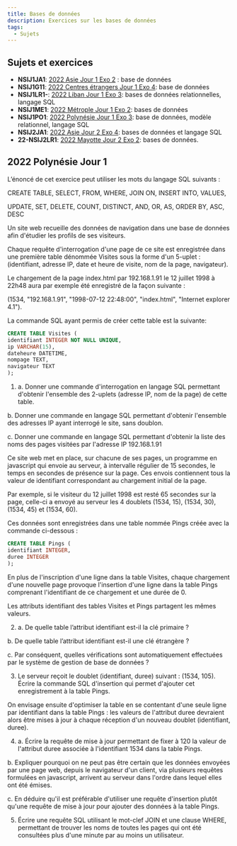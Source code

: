 ```yaml
---
title: Bases de données
description: Exercices sur les bases de données
tags:
  - Sujets
---
```


## Sujets et exercices

- **NSIJ1JA1**: [2022 Asie Jour 1 Exo 2](./pdf/2022-Asie-1-exo2.pdf) : base de données
- **NSIJ1G11**: [2022 Centres étrangers Jour 1 Exo 4](./pdf/22-NSIJ1G11-exo4.pdf): base de données
- **NSIJ1LR1-**: [2022 Liban Jour 1 Exo 3](./pdf/22-NSIJ1LR1-exo3-complet.pdf): bases de données relationnelles, langage SQL
- **NSIJ1ME1**: [2022 Métrople Jour 1 Exo 2](./pdf/22-NSIJ1ME1-exo2.pdf): bases de données
- **NSIJ1PO1**: [2022 Polynésie Jour 1 Exo 3](./pdf/22-NSIJ1PO1-exo3.pdf): base de données, modèle relationnel, langage SQL
- **NSIJ2JA1**: [2022 Asie Jour 2 Exo 4](./pdf/22-NSIJ2JA1-exo4-complet.pdf): bases de données et langage SQL
- **22-NSIJ2LR1**: [2022 Mayotte Jour 2 Exo 2](./pdf/22-NSIJ2LR1-exo2-complet.pdf): bases de données.

## 2022 Polynésie Jour 1

L’énoncé de cet exercice peut utiliser les mots du langage SQL suivants :

CREATE TABLE, SELECT, FROM, WHERE, JOIN ON, INSERT INTO, VALUES,

UPDATE, SET, DELETE, COUNT, DISTINCT, AND, OR, AS, ORDER BY, ASC, DESC

Un site web recueille des données de navigation dans une base de données afin
d'étudier les profils de ses visiteurs.

Chaque requête d'interrogation d'une page de ce site est enregistrée dans une première
table dénommée Visites sous la forme d'un 5-uplet : (identifiant, adresse IP,
date et heure de visite, nom de la page, navigateur).

Le chargement de la page index.html par 192.168.1.91 le 12 juillet 1998 à 22h48 aura
par exemple été enregistré de la façon suivante :

(1534, "192.168.1.91", "1998-07-12 22:48:00", "index.html", "Internet
explorer 4.1").

La commande SQL ayant permis de créer cette table est la suivante:

```sql
CREATE TABLE Visites (
identifiant INTEGER NOT NULL UNIQUE,
ip VARCHAR(15),
dateheure DATETIME,
nompage TEXT,
navigateur TEXT
);
```

1. a. Donner une commande d'interrogation en langage SQL permettant d'obtenir
   l'ensemble des 2-uplets (adresse IP, nom de la page) de cette table.

b. Donner une commande en langage SQL permettant d'obtenir l'ensemble des
adresses IP ayant interrogé le site, sans doublon.

c. Donner une commande en langage SQL permettant d'obtenir la liste des
noms des pages visitées par l'adresse IP 192.168.1.91

Ce site web met en place, sur chacune de ses pages, un programme en javascript qui
envoie au serveur, à intervalle régulier de 15 secondes, le temps en secondes de
présence sur la page. Ces envois contiennent tous la valeur de identifiant
correspondant au chargement initial de la page.

Par exemple, si le visiteur du 12 juillet 1998 est resté 65 secondes sur la page, celle-ci a
envoyé au serveur les 4 doublets (1534, 15), (1534, 30), (1534, 45) et (1534, 60).

Ces données sont enregistrées dans une table nommée Pings créée avec la
commande ci-dessous :

```sql
CREATE TABLE Pings (
identifiant INTEGER,
duree INTEGER
);
```

En plus de l'inscription d'une ligne dans la table Visites, chaque chargement d'une
nouvelle page provoque l'insertion d'une ligne dans la table Pings comprenant
l'identifiant de ce chargement et une durée de 0.

Les attributs identifiant des tables Visites et Pings partagent les mêmes
valeurs.

2. a. De quelle table l’attribut identifiant est-il la clé primaire ?

b. De quelle table l’attribut identifiant est-il une clé étrangère ?

c. Par conséquent, quelles vérifications sont automatiquement effectuées par le
système de gestion de base de données ?

3. Le serveur reçoit le doublet (identifiant, duree) suivant : (1534, 105).
   Écrire la commande SQL d'insertion qui permet d'ajouter cet enregistrement à la
   table Pings.

On envisage ensuite d'optimiser la table en se contentant d'une seule ligne par
identifiant dans la table Pings : les valeurs de l'attribut duree devraient alors être
mises à jour à chaque réception d'un nouveau doublet (identifiant, duree).

4. a. Écrire la requête de mise à jour permettant de fixer à 120 la valeur de l'attribut
   duree associée à l'identifiant 1534 dans la table Pings.

b. Expliquer pourquoi on ne peut pas être certain que les données envoyées par
une page web, depuis le navigateur d'un client, via plusieurs requêtes formulées
en javascript, arrivent au serveur dans l'ordre dans lequel elles ont été émises.

c. En déduire qu'il est préférable d'utiliser une requête d'insertion plutôt qu'une
requête de mise à jour pour ajouter des données à la table Pings.

5. Écrire une requête SQL utilisant le mot-clef JOIN et une clause WHERE,
   permettant de trouver les noms de toutes les pages qui ont été consultées plus
   d'une minute par au moins un utilisateur.
